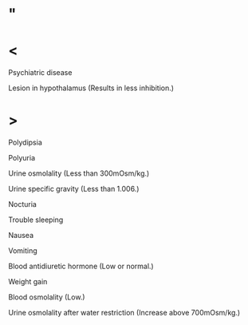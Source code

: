 # "

# <

Psychiatric disease

Lesion in hypothalamus
(Results in less inhibition.)

# >

Polydipsia

Polyuria

Urine osmolality
(Less than 300mOsm/kg.)

Urine specific gravity
(Less than 1.006.)

Nocturia

Trouble sleeping

Nausea

Vomiting

Blood antidiuretic hormone
(Low or normal.)

Weight gain

Blood osmolality
(Low.)

Urine osmolality after water restriction
(Increase above 700mOsm/kg.)
